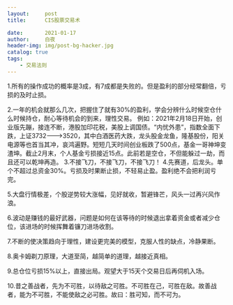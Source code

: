 ```yaml
---
layout:     post
title:      CIS股票交易术

date:       2021-01-17
author:     白夜
header-img: img/post-bg-hacker.jpg
catalog: true
tags:
    - 交易法则
---
```




1.所有的操作成功的概率是3成，有7成都是失败的。但是盈利的部分经常翻倍，亏损的及时止损。

2.一年的机会就那么几次，把握住了就有30%的盈利，学会分辨什么时候空仓什么时候持仓，耐心等待机会的到来，理性交易。
例如：2021年2月18日开始，创业版先蹦，接连不断，港股加印花税，美股上调国债。“内忧外患”，指数全面下跌，上证3732--->3520，其中白酒医药大跌，龙头股金龙鱼，隆基股份，阳关电源等也首当其冲，哀鸿遍野。短短几天时间创业板跌了500点，基金一哥神坤变渣坤。截止2月末，个人基金亏损接近15点。此前若是空仓，不但能躲过一劫，而且还可以乾坤再造。
3.不接飞刀，不接飞刀，不接飞刀！
4.先赛道，后龙头。单个不超过总资金30%。亏损及时果断止损，不轻易止盈。盈利绝不会把利润亏完。

5.大盘行情极差，个股逆势较大涨幅，见好就收，暂避锋芒，风头一过再兴风作浪。

6.波动是赚钱的最好武器，问题是如何在该等待的时候退出拿着资金或者减少仓位，该进场的时候挥舞着镰刀进场收割。

7.不断的使决策趋向于理性，建设更完美的模型，克服人性的缺点，冷静果断。

8.奥卡姆剃刀原理，大道至简，越简单的道理，越接近真相。

9.总仓位亏损15%以上，直接出局。观望大于15天个交易日后再伺机入场。

10.昔之善战者，先为不可胜，以待敌之可胜。不可胜在己，可胜在敌。故善战者，能为不可胜，不能使敌之必可胜。故曰：胜可知，而不可为。
